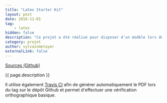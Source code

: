 ```yaml
---
title: "Latex Starter Kit"
layout: post
date: 2018-11-01
tag: 
    - latex
hidden: false
description: "Ce projet a été réalisé pour disposer d'un modèle lors de la réalisation d'écrits avec LateX."
category: projet
author: sylvainmetayer
externalLink: false
---
```


[Sources (Github)](https://github.com/sylvainmetayer/LaTeX-starterkit)

{{ page.description }}

Il utilise également [Travis CI](https://travis-ci.org/) afin de générer automatiquement le PDF lors du tag sur le dépôt Github et permet d'effectuer une vérification orthographique basique.
